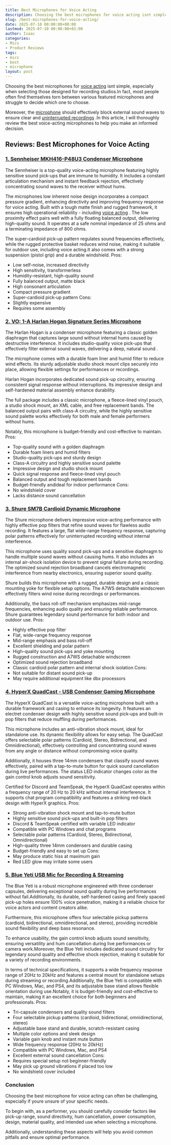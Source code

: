```yaml
---
title: Best Microphones for Voice Acting
description: Choosing the best microphones for voice acting isnt simple, especially when selecting those designed for recording studios.In fact, most people often find...
slug: /best-microphones-for-voice-acting/
date: 2025-07-10 00:00:00+00:00
lastmod: 2025-07-10 00:00:00+03:00
author: Isaac
categories:
- Mics
- Product Reviews
tags:
- mics
- best
- microphone
layout: post
---
```

Choosing the best microphones for
[voice acting](https://en.wikipedia.org/wiki/Voice_acting)
isnt simple, especially when selecting those designed for recording studios.In fact, most people often find themselves torn between various featured microphones and struggle to decide which one to choose.

Moreover, the [microphone](https://pestpolicy.com/best-microphone-for-recording-vocals/) should effectively block external sound waves to ensure clear and
[uninterrupted recordings](https://pestpolicy.com/[best](https://pestpolicy.com/best-microphone-for-vocals-live-performance/)-condenser-mic-under-200/)
.In this article, I will thoroughly review the best voice-acting microphones to help you make an informed decision.
## Reviews: Best Microphones for Voice Acting
### [1. Sennheiser MKH416-P48U3 Condenser Microphone](https://www.amazon.com/dp/B00030679K/?tag=p-policy-20)
The Sennheiser is a top-quality voice-acting microphone featuring highly sensitive sound pick-ups that are immune to humidity. It includes a constant articulation mechanism and instant feedback rejection, effectively concentrating sound waves to the receiver without hums.

The microphones low inherent noise design incorporates a compact pressure gradient, enhancing directivity and improving frequency response for voice acting. Built with a tough matte finish and rugged framework, it ensures high operational reliability -
including
[voice acting](https://pestpolicy.com/best-microphones-for-voice-acting/)
.
The low proximity effect pairs well with a fully floating balanced output, delivering high-quality sound. It operates at a safe nominal impedance of 25 ohms and a terminating impedance of 800 ohms.

The super-cardioid pick-up pattern regulates sound frequencies effectively, while the rugged protective basket reduces wind noise, making it suitable for outdoor use, including voice acting.It also comes with a strong suspension (pistol grip) and a durable windshield.
Pros:
- Low self-noise, increased directivity
- High sensitivity, transformerless
- Humidity-resistant, high-quality sound
- Fully balanced output, matte black
- High consonant articulation
- Compact pressure gradient
- Super-cardioid pick-up pattern
Cons:
- Slightly expensive
- Requires some assembly

### [2. VO: 1-A Harlan Hogan Signature Series Microphone](https://www.amazon.com/dp/B002SMYUFY/?tag=p-policy-20)
The Harlan Hogan is a condenser microphone featuring a classic golden diaphragm that captures large sound without internal hums caused by destructive interference. It includes studio-quality voice pick-ups that effectively filter external sound waves, delivering a deep,
natural sound
.

The microphone comes with a durable foam liner and humid filter to reduce wind effects. Its sturdy adjustable studio shock mount clips securely into place, allowing flexible settings for performances or recordings.

Harlan Hogan incorporates dedicated sound pick-up circuitry, ensuring consistent signal response without interruptions. Its impressive design and self-hardened material assembly enhance durability.

The full package includes a classic microphone, a fleece-lined vinyl pouch, a studio shock mount, an XML cable, and free replacement bands. The balanced output pairs with class-A circuitry, while the highly sensitive sound palette works effectively for both male and female performers without hums.

Notably, this microphone is budget-friendly and cost-effective to maintain.
Pros:
- Top-quality sound with a golden diaphragm
- Durable foam liners and humid filters
- Studio-quality pick-ups and sturdy design
- Class-A circuitry and highly sensitive sound palette
- Impressive design and studio shock mount
- Quick signal response and fleece-lined vinyl pouch
- Balanced output and tough replacement bands
- Budget-friendly andideal for indoor performance
Cons:
- No windshield cover
- Lacks distance sound cancellation
### [3. Shure SM7B Cardioid Dynamic Microphone](https://www.amazon.com/dp/B0002E4Z8M/?tag=p-policy-20)
The Shure microphone delivers impressive voice-acting performance with highly effective pop filters that refine sound waves for flawless audio recording. It features a large, flat wide-range frequency response, capturing polar patterns effectively for uninterrupted recording without internal interference.

This microphone uses quality sound pick-ups and a sensitive diaphragm to handle multiple sound waves without causing hums. It also includes an internal air-shock isolation device to prevent signal failure during recording. The optimized sound rejection broadband cancels electromagnetic interference from nearby electronics, ensuring superior sound quality.

Shure builds this microphone with a rugged, durable design and a classic mounting yoke for flexible setup options. The A7WS detachable windscreen effectively filters wind noise during recordings or performances.

Additionally, the bass roll-off mechanism emphasizes mid-range frequencies, enhancing audio quality and ensuring reliable performance. Shure guarantees legendary sound performance for both indoor and outdoor use.
Pros:
- Highly effective pop filter
- Flat, wide-range frequency response
- Mid-range emphasis and bass roll-off
- Excellent shielding and polar pattern
- High-quality sound pick-ups and yoke mounting
- Rugged construction and A7WS detachable windscreen
- Optimized sound rejection broadband
- Classic cardioid polar pattern and internal shock isolation
Cons:
- Not suitable for distant sound pick-up
- May require additional equipment like dbx processors
### [4. HyperX QuadCast - USB Condenser Gaming Microphone](https://www.amazon.com/dp/B07NZZZ746/?tag=p-policy-20)
The HyperX QuadCast is a versatile voice-acting microphone built with a durable framework and casing to enhance its longevity. It features an electret condenser design with highly sensitive sound pick-ups and built-in pop filters that reduce muffling during performances.

This microphone includes an anti-vibration shock mount, ideal for standalone use. Its dynamic flexibility allows for easy setup. The QuadCast offers selectable polar patterns (Cardioid, Stereo, Bidirectional, and Omnidirectional), effectively
controlling and concentrating sound
waves from any angle or distance without compromising voice quality.

Additionally, it houses three 14mm condensers that classify sound waves effectively, paired with a tap-to-mute button for quick sound cancellation during live performances. The status LED indicator changes color as the gain control knob adjusts sound sensitivity.

Certified for Discord and TeamSpeak, the HyperX QuadCast operates within a frequency range of 20 Hz to 20 kHz without internal interference. It supports chat program compatibility and features a striking red-black design with HyperX graphics.
Pros:
- Strong anti-vibration shock mount and tap-to-mute button
- Highly sensitive sound pick-ups and built-in pop filters
- Discord & TeamSpeak certified with variable LED indicator
- Compatible with PC Windows and chat programs
- Selectable polar patterns (Cardioid, Stereo, Bidirectional, Omnidirectional)
- High-quality three 14mm condensers and durable casing
- Budget-friendly and easy to set up
Cons:
- May produce static hiss at maximum gain
- Red LED glow may irritate some users
### [5. Blue Yeti USB Mic for Recording & Streaming](https://www.amazon.com/dp/B00N1YPXW2/?tag=p-policy-20)
The Blue Yeti is a robust microphone engineered with three condenser capsules, delivering exceptional sound quality during live performances without fail.Additionally, its durable, self-hardened casing and finely spaced pick-up holes ensure 100% voice penetration, making it a reliable choice for voice actors and content creators alike.

Furthermore, this microphone offers four selectable pickup patterns (cardioid, bidirectional, omnidirectional, and stereo), providing incredible sound flexibility and deep bass resonance.

To enhance usability, the gain control knob adjusts sound sensitivity, ensuring versatility and hum cancellation during live performances or camera work.Moreover, the Blue Yeti includes dedicated sound circuitry for legendary sound quality and effective shock rejection, making it suitable for a variety of recording environments.

In terms of technical specifications, it supports a wide frequency response range of 20Hz to 20kHz and features a central mount for standalone setups during streaming or recording.Additionally, the Blue Yeti is compatible with PC Windows, Mac, and PS4, and its adjustable base stand allows flexible orientation during use.Notably, it is budget-friendly and cost-effective to maintain, making it an excellent choice for both beginners and professionals.
Pros:
- Tri-capsule condensers and quality sound filters
- Four selectable pickup patterns (cardioid, bidirectional, omnidirectional, stereo)
- Adjustable base stand and durable, scratch-resistant casing
- Multiple color options and sleek design
- Variable gain knob and instant mute button
- Wide frequency response (20Hz to 20kHz)
- Compatible with PC Windows, Mac, and PS4
- Excellent external sound cancellation
Cons:
- Requires special setup  not beginner-friendly
- May pick up ground vibrations if placed too low
- No windshield cover included
### Conclusion
Choosing the best microphone for voice acting can often be challenging, especially if youre unsure of your specific needs.

To begin with, as a performer, you should carefully consider factors like pick-up range, sound directivity, hum cancellation, power consumption, design, material quality, and intended use when selecting a microphone.

Additionally, understanding these aspects will help you avoid common pitfalls and ensure optimal performance.
